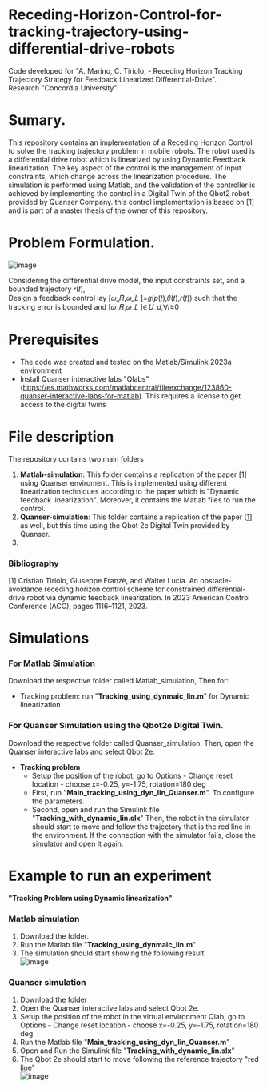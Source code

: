 # Receding-Horizon-Control-for-tracking-trajectory-using-differential-drive-robots

Code developed for "A. Marino, C. Tiriolo, - Receding Horizon Tracking Trajectory Strategy for Feedback Linearized Differential-Drive".  
Research "Concordia University".  

# Sumary.
This repository contains an implementation of a Receding Horizon Control to solve the tracking trajectory problem in mobile robots. The robot used is a differential drive robot which is linearized by using Dynamic Feedback linearization. The key aspect of the control is the management of input constraints, which change across the linearization procedure. The simulation is performed using Matlab, and the validation of the controller is achieved by implementing the control in a Digital Twin of the Qbot2 robot provided by Quanser Company. this control implementation is based on [1] and is part of a master thesis of the owner of this repository.
# Problem Formulation.
![image](https://github.com/fercho-0109/Receding-horizon-control-for-tracking-trajectory-using-differential-drive-robots/assets/40362695/794e708b-1791-45bc-a1ba-c37edbe86396)  

Considering the differential drive model, the input constraints set, and a bounded trajectory 𝑟(𝑡),  
Design a feedback control lay [𝜔_𝑅,𝜔_𝐿 ]=𝑔(𝑝(𝑡),𝜃(𝑡),𝑟(𝑡)) such that the tracking error is bounded and [𝜔_𝑅,𝜔_𝐿 ]∈ 𝑈_𝑑,∀𝑡≥0
  
# Prerequisites
- The code was created and tested on the Matlab/Simulink 2023a environment
- Install Quanser interactive labs "Qlabs" (https://es.mathworks.com/matlabcentral/fileexchange/123860-quanser-interactive-labs-for-matlab). This requires a license to get access to the digital twins 
# File description
The repository contains two main folders  
1. **Matlab-simulation**: This folder contains a replication of the paper [[1](https://ieeexplore.ieee.org/document/9956741)] using Quanser enviroment. This is implemented using different linearization techniques according to the paper which is "Dynamic feedback linearization". Moreover, it contains the Matlab files to run the control. 
2. **Quanser-simulation**: This folder contains a replication of the paper [[1](https://ieeexplore.ieee.org/document/9956741)] as well, but this time using the Qbot 2e Digital Twin provided by Quanser.
3. 
### Bibliography  
[1] Cristian Tiriolo, Giuseppe Franzè, and Walter Lucia. An obstacle-avoidance receding horizon control scheme for constrained differential-drive robot via dynamic feedback linearization. In 2023 American Control Conference (ACC), pages 1116–1121, 2023.

# Simulations 
### For Matlab Simulation  
Download the respective folder called Matlab_simulation, Then for:
- Tracking problem: run "**Tracking_using_dynmaic_lin.m**" for Dynamic linearization
### For Quanser Simulation using the Qbot2e Digital Twin.
Download the respective folder called Quanser_simulation. Then, open the Quanser interactive labs and select Qbot 2e.
- **Tracking problem**
  - Setup the position of the robot, go to Options - Change reset location - choose x=-0.25, y=-1.75, rotation=180 deg
  - First, run "**Main_tracking_using_dyn_lin_Quanser.m**". To configure the parameters.
  - Second, open and run the Simulink file "**Tracking_with_dynamic_lin.slx**" Then, the robot in the simulator should start to move and follow the trajectory that is the red line in the environment. If the connection with the simulator fails, close the simulator and open it again.

# Example to run an experiment  
**"Tracking Problem using Dynamic linearization"**
### Matlab simulation 
1. Download the folder. 
2. Run the Matlab file  "**Tracking_using_dynmaic_lin.m**"
3. The simulation should start showing the following result  
![image](https://github.com/fercho-0109/RHC-Tracking-Trajectory-with-Obstacle-Avoidance/assets/40362695/9da97de6-8f37-4604-bd6f-a36ef1451159)
### Quanser simulation
1. Download the folder
2. Open the Quanser interactive labs and select Qbot 2e.
3. Setup the position of the robot in the virtual environment Qlab, go to Options - Change reset location - choose x=-0.25, y=-1.75, rotation=180 deg
4. Run the Matlab file "**Main_tracking_using_dyn_lin_Quanser.m**"
5. Open and Run the Simulink file "**Tracking_with_dynamic_lin.slx**"
6. The Qbot 2e should start to move following the reference trajectory "red line"  
![image](https://github.com/PreCyseGroup/RHC-Tracking-Trajectory-with-Obstacle-Avoidance/assets/40362695/855b62e5-6ebd-4bf2-a85c-3464a9948a70)







  


